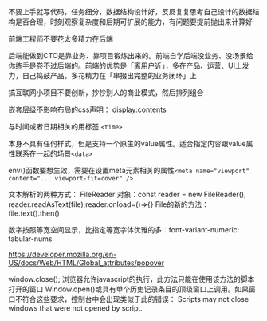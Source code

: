 
不要上手就写代码，任务细分，数据结构设计好，反反复复思考自己设计的数据结构是否合理，时刻观察复杂度和后期可扩展的能力，有问题要提前抛出来计算好

前端工程师不要花太多精力在后端

后端能做到CTO是靠业务、靠项目锻炼出来的。前端自学后端没业务、没场景给你练手是卷不过后端的。前端的优势是「离用户近」，多在产品、运营、UI上发力，自己捣鼓产品，多花精力在「串掇出完整的业务闭环」上

搞互联网小项目不要创新，抄抄别人的商业模式，然后排列组合

嵌套层级不影响布局的css声明： display:contents

与时间或者日期相关的用标签 `<time>`

本身不具有任何样式，但是支持一个原生的value属性。适合指定内容跟value属性联系在一起的场景`<data>`

env()函数要想生效，需要在设置meta元素相关的属性`<meta name="viewport" content="... viewport-fit=cover" />`

文本解析的两种方式：
FileReader 对象：const reader =  new FileReader(); reader.readAsText(file);reader.onload=()=>{}
File的新的方法： file.text().then()

数字按照等宽空间显示，比指定等宽字体优雅的多：font-variant-numeric: tabular-nums

https://developer.mozilla.org/en-US/docs/Web/HTML/Global_attributes/popover

 window.close(); 浏览器允许javascript的执行，此方法只能在使用该方法的脚本打开的窗口 Window.open()或具有单个历史记录条目的顶级窗口上调用。如果窗口不符合这些要求，控制台中会出现类似于此的错误： Scripts may not close windows that were not opened by script.
